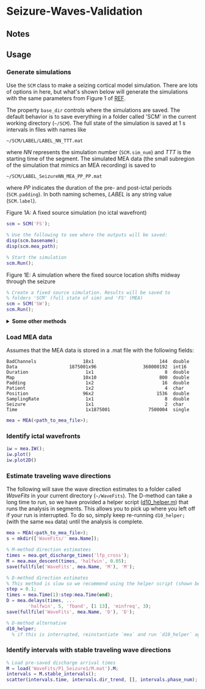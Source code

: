 # Seizure-Waves-Validation

## Notes


## Usage

### Generate simulations
Use the `SCM` class to make a seizing cortical model simulation. There are lots of options in here, but what's shown below will generate the simulations with the same parameters from Figure 1 of [REF](doi). 

The property `base_dir` controls where the simulations are saved. The default behavior is to save everything in a folder called 'SCM' in the current working directory (`~/SCM`). The full state of the simulation is saved at 1 s intervals in files with names like 
  
    ~/SCM/LABEL/LABEL_NN_TTT.mat
    
where _NN_ represents the simulation number (`SCM.sim_num`) and _TTT_ is the starting time of the segment. The simulated MEA data (the small subregion of the simulation that mimics an MEA recording) is saved to 

    ~/SCM/LABEL_SeizureNN_MEA_PP_PP.mat
    
where _PP_ indicates the duration of the pre- and post-ictal periods (`SCM.padding`). In both naming schemes, _LABEL_ is any string value (`SCM.label`).

Figure 1A: A fixed source simulation (no ictal wavefront)
```matlab
scm = SCM('FS');

% Use the following to see where the outputs will be saved:
disp(scm.basename);
disp(scm.mea_path);

% Start the simulation
scm.Run();
```

Figure 1E: A simulation where the fixed source location shifts midway through the seizure
```matlab
% Create a fixed source simulation. Results will be saved to
% folders 'SCM' (full state of sim) and 'FS' (MEA)
scm = SCM('SW');
scm.Run();
```

<details><summary><b>Some other methods</b></summary>
  
  * `show_layout()`: Show the simulation layout (locations of the irritative zone, fixed sources, MEA, and IW source)
  * `rotate(theta)`: Rotate the locations of fixed and IW sources by angle `theta` about the center of the simulation
  * `Preview(show_layout=false)`: Generates a set of figures with panels showing excitatory firing rates (`Qe`) and potassium (`K`) states at each save point (defaults to every 1 second; controlled by parameter `t_step`)
  
</details>

### Load MEA data
Assumes that the MEA data is stored in a .mat file with the following fields:

    BadChannels                 18x1                        144  double              
    Data                   1875001x96                 360000192  int16               
    Duration                     1x1                          8  double              
    Map                         10x10                       800  double              
    Padding                      1x2                         16  double              
    Patient                      1x2                          4  char                
    Position                    96x2                       1536  double              
    SamplingRate                 1x1                          8  double              
    Seizure                      1x1                          2  char                
    Time                         1x1875001              7500004  single              
  
  
```matlab
mea = MEA(<path_to_mea_file>);
```

### Identify ictal wavefronts
```matlab
iw = mea.IW();
iw.plot()
iw.plot2D()
```

### Estimate traveling wave directions
The following will save the wave direction estimates to a folder called
_WaveFits_ in your current directory (`~/WaveFits`). The D-method can take a long time to 
run, so we have provided a helper script ([d10_helper.m](helpers/d10_helper.m))
that runs the analysis in segments. This allows you to pick up where you left off
if your run is interrupted. To do so, simply keep re-running `d10_helper;` (with the same `mea`
data) until the analysis is complete.

```matlab
mea = MEA(<path_to_mea_file>);
s = mkdir(['WaveFits/' mea.Name]);

% M-method direction estimatees
times = mea.get_discharge_times('lfp_cross');
M = mea.max_descent(times, 'halfwin', 0.05);
save(fullfile('WaveFits', mea.Name, 'M'), 'M');

% D-method direction estimates
% This method is slow so we recommend using the helper script (shown below)
step = 0.1;
times = mea.Time(1):step:mea.Time(end);
D = mea.delays(times, ...
        'halfwin', 5, 'fband', [1 13], 'minfreq', 3);
save(fullfile('WaveFits', mea.Name, 'D'), 'D');

% D-method alternative
d10_helper;
  % if this is interrupted, reinstantiate `mea` and run `d10_helper` again.

```


### Identify intervals with stable traveling wave directions

```matlab
% Load pre-saved discharge arrival times
M = load('WaveFits/P1_Seizure1/M.mat').M;
intervals = M.stable_intervals();
scatter(intervals.time, intervals.dir_trend, [], intervals.phase_num);
```

